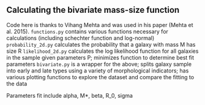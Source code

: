 ## Calculating the bivariate mass-size function 
Code here is thanks to Vihang Mehta and was used in his paper (Mehta et al. 2015). 
`functions.py` contains various functions necessary for calculations (including schechter function and log-normal)
`probability_2d.py` calculates the probability that a galaxy with mass M has size R
`likelihood_2d.py` calculates the log likelihood function for all galaxies in the sample given parameters P; minimizes function to determine best fit parameters
`bivariate.py` is a wrapper for the above; splits galaxy sample into early and late types using a variety of morphological indicators; has various plotting functions to explore the dataset and compare the fitting to the data

Parameters fit include alpha, M*, beta, R_0, sigma
